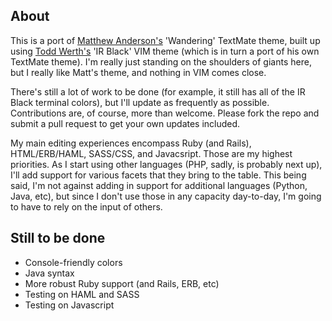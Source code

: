 ## About ##
This is a port of [Matthew Anderson's](https://github.com/wanderingmatt) 'Wandering' TextMate theme, built up using [Todd Werth's](https://github.com/twerth) 'IR Black' VIM theme (which is in turn a port of his own TextMate theme). I'm really just standing on the shoulders of giants here, but I really like Matt's theme, and nothing in VIM comes close.

There's still a lot of work to be done (for example, it still has all of the IR Black terminal colors), but I'll update as frequently as possible. Contributions are, of course, more than welcome. Please fork the repo and submit a pull request to get your own updates included.

My main editing experiences encompass Ruby (and Rails), HTML/ERB/HAML, SASS/CSS, and Javacsript. Those are my highest priorities. As I start using other languages (PHP, sadly, is probably next up), I'll add support for various facets that they bring to the table. This being said, I'm not against adding in support for additional languages (Python, Java, etc), but since I don't use those in any capacity day-to-day, I'm going to have to rely on the input of others.


## Still to be done ##
* Console-friendly colors
* Java syntax
* More robust Ruby support (and Rails, ERB, etc)
* Testing on HAML and SASS
* Testing on Javascript
